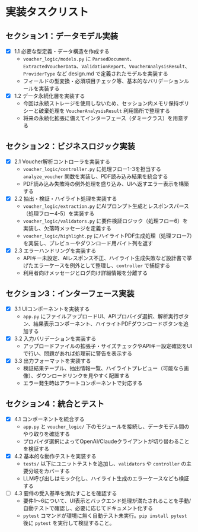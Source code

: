 # 実装タスクリスト

## セクション1：データモデル実装
- [x] 1.1 必要な型定義・データ構造を作成する
  - `voucher_logic/models.py` に `ParsedDocument`、`ExtractedVoucherData`、`ValidationReport`、`VoucherAnalysisResult`、`ProviderType` など design.md で定義されたモデルを実装する
  - フィールドの型変換・必須項目チェック等、基本的なバリデーションルールを実装する
- [x] 1.2 データ永続化層を実装する
  - 今回は永続ストレージを使用しないため、セッション内メモリ保持ポリシーと破棄処理を `VoucherAnalysisResult` 利用箇所で整理する
  - 将来の永続化拡張に備えてインターフェース（ダミークラス）を用意する

## セクション2：ビジネスロジック実装
- [x] 2.1 Voucher解析コントローラを実装する
  - `voucher_logic/controller.py` に処理フロー1-3を担当する `analyze_voucher` 関数を実装し、PDF読み込み結果を統合する
  - PDF読み込み失敗時の例外処理を盛り込み、UIへ返すエラー表示を構築する
- [x] 2.2 抽出・検証・ハイライト処理を実装する
  - `voucher_logic/extraction.py` にAIプロンプト生成とレスポンスパース（処理フロー4-5）を実装する
  - `voucher_logic/validators.py` に要件検証ロジック（処理フロー6）を実装し、欠落時メッセージを定義する
  - `voucher_logic/highlight.py` にハイライトPDF生成処理（処理フロー7）を実装し、プレビューやダウンロード用バイト列を返す
- [x] 2.3 エラーハンドリングを実装する
  - APIキー未設定、AIレスポンス不正、ハイライト生成失敗など設計書で挙げたエラーケースを例外として整理し、`controller` で捕捉する
  - 利用者向けメッセージとログ向け詳細情報を分離する

## セクション3：インターフェース実装
- [x] 3.1 UIコンポーネントを実装する
  - `app.py` にファイルアップロードUI、APIプロバイダ選択、解析実行ボタン、結果表示コンポーネント、ハイライトPDFダウンロードボタンを追加する
- [x] 3.2 入力バリデーションを実装する
  - アップロードファイルの拡張子・サイズチェックやAPIキー設定確認をUIで行い、問題があれば処理前に警告を表示する
- [x] 3.3 出力フォーマットを実装する
  - 検証結果テーブル、抽出情報一覧、ハイライトプレビュー（可能なら画像）、ダウンロードリンクを見やすく配置する
  - エラー発生時はアラートコンポーネントで対応する

## セクション4：統合とテスト
- [x] 4.1 コンポーネントを統合する
  - `app.py` と `voucher_logic/` 下のモジュールを接続し、データモデル間のやり取りを確認する
  - プロバイダ選択によってOpenAI/Claudeクライアントが切り替わることを検証する
- [x] 4.2 基本的な動作テストを実装する
  - `tests/` 以下にユニットテストを追加し、`validators` や `controller` の主要分岐をカバーする
  - LLM呼び出しはモック化し、ハイライト生成のエラーケースなども検証する
- [ ] 4.3 要件の受入基準を満たすことを確認する
  - 要件1〜6について、UI表示とバックエンド処理が満たされることを手動/自動テストで確認し、必要に応じてドキュメント化する
  - `pytest` コマンドが環境に無く自動テスト未実行。`pip install pytest` 後に `pytest` を実行して検証すること。
